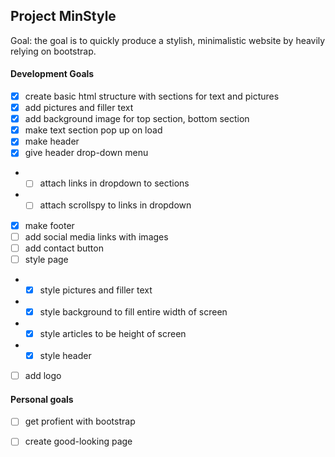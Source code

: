 ## Project MinStyle

Goal: the goal is to quickly produce a stylish, minimalistic website by heavily relying on bootstrap. 


#### Development Goals
* [x] create basic html structure with sections for text and pictures
* [x] add pictures and filler text
* [x] add background image for top section, bottom section
* [x] make text section pop up on load
* [x] make header
* [x] give header drop-down menu
* * [ ] attach links in dropdown to sections
* * [ ] attach scrollspy to links in dropdown
* [x] make footer
* [ ] add social media links with images
* [ ] add contact button
* [ ] style page
* * [x] style pictures and filler text
* * [x] style background to fill entire width of screen
* * [x] style articles to be height of screen
* * [x] style header
* [ ] add logo





#### Personal goals
* [ ] get profient with bootstrap
* [ ] create good-looking page


